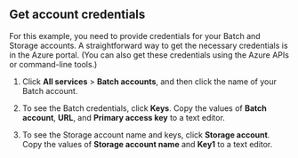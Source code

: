 ## Get account credentials

For this example, you need to provide credentials for your Batch and Storage accounts. A straightforward way to get the necessary credentials is in the Azure portal. (You can also get these credentials using the Azure APIs or command-line tools.)

1. Click **All services** > **Batch accounts**, and then click the name of your Batch account.

2. To see the Batch credentials, click **Keys**. Copy the values of **Batch account**, **URL**, and **Primary access key** to a text editor.

3. To see the Storage account name and keys, click **Storage account**. Copy the values of **Storage account name** and **Key1** to a text editor.